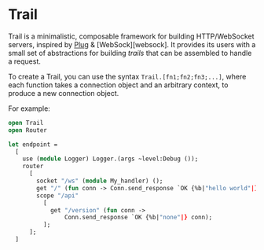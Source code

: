 # Trail 

Trail is a minimalistic, composable framework for building HTTP/WebSocket
servers, inspired by [Plug][plug] & [WebSock][websock]. It provides its users
with a small set of abstractions for building _trails_ that can be assembled to
handle a request.

To create a Trail, you can use the syntax `Trail.[fn1;fn2;fn3;...]`, where each
function takes a connection object and an arbitrary context, to produce a new
connection object.

For example:

```ocaml
open Trail
open Router

let endpoint =
  [
    use (module Logger) Logger.(args ~level:Debug ());
    router
      [
        socket "/ws" (module My_handler) ();
        get "/" (fun conn -> Conn.send_response `OK {%b|"hello world"|} conn);
        scope "/api"
          [
            get "/version" (fun conn ->
                Conn.send_response `OK {%b|"none"|} conn);
          ];
      ];
  ]
```

[riot]: https://github.com/leostera/riot
[plug]: https://hexdocs.pm/plug/readme.html
